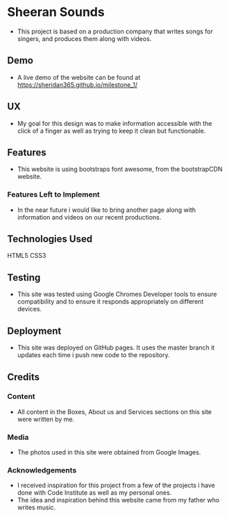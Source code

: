 # Sheeran Sounds

- This project is based on a production company that writes songs for singers,
  and produces them along with videos.

## Demo

- A live demo of the website can be found at https://sheridan365.github.io/milestone_1/

## UX

- My goal for this design was to make information accessible with the click of a finger as well as trying to keep it clean but functionable.

## Features

- This website is using bootstraps font awesome, from the bootstrapCDN website.

### Features Left to Implement
- In the near future i would like to bring another page along with information and videos on our recent productions.

## Technologies Used

HTML5
CSS3

## Testing

- This site was tested using Google Chromes Developer tools to ensure compatibility and to ensure it responds appropriately on different devices.

## Deployment

- This site was deployed on GitHub pages. It uses the master branch it updates each time i push new code to the repository.

## Credits

### Content
- All content in the Boxes, About us and Services sections on this site were written by me.

### Media
- The photos used in this site were obtained from Google Images.

### Acknowledgements

- I received inspiration for this project from a few of the projects i have done with Code Institute as well as my personal ones.
- The idea and inspiration behind this website came from my father who writes music.